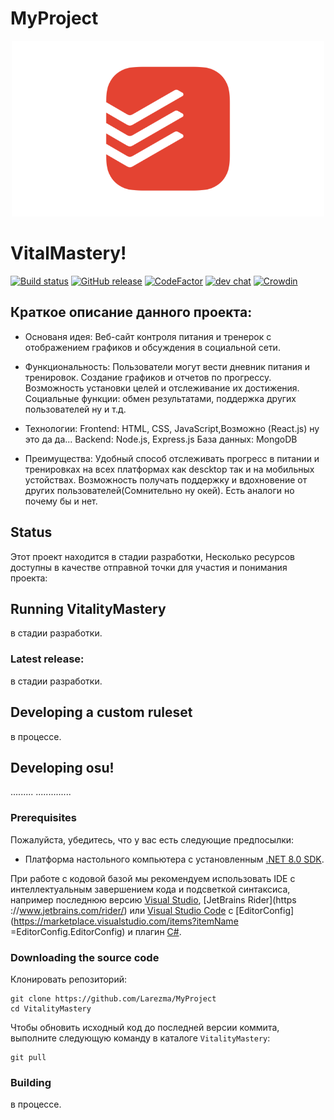 # MyProject

<p align="center">
  <img width="500" alt="osu! logo" src="src/img/5.webp">
</p>

# VitalMastery!

[![Build status](https://github.com/ppy/osu/actions/workflows/ci.yml/badge.svg?branch=master&event=push)](https://github.com/ppy/osu/actions/workflows/ci.yml)
[![GitHub release](https://img.shields.io/github/release/ppy/osu.svg)](https://github.com/ppy/osu/releases/latest)
[![CodeFactor](https://www.codefactor.io/repository/github/ppy/osu/badge)](https://www.codefactor.io/repository/github/ppy/osu)
[![dev chat](https://discordapp.com/api/guilds/188630481301012481/widget.png?style=shield)](https://discord.gg/ppy)
[![Crowdin](https://d322cqt584bo4o.cloudfront.net/osu-web/localized.svg)](https://crowdin.com/project/osu-web)

## Краткое описание данного проекта:

- Основаня идея: Веб-сайт контроля питания и тренерок с отображением графиков и обсуждения в социальной сети.

- Функциональность:
Пользователи могут вести дневник питания и тренировок.
Создание графиков и отчетов по прогрессу.
Возможность установки целей и отслеживание их достижения.
Социальные функции: обмен результатами, поддержка других пользователей ну и т.д.

- Технологии:
Frontend: HTML, CSS, JavaScript,Возможно (React.js) ну это да да...
Backend: Node.js, Express.js
База данных: MongoDB

- Преимущества:
Удобный способ отслеживать прогресс в питании и тренировках на всех платформах как descktop так и на мобильных устойствах.
Возможность получать поддержку и вдохновение от других пользователей(Сомнительно ну окей).
Есть аналоги но почему бы  и нет.


## Status

Этот проект находится в стадии разработки,
Несколько ресурсов доступны в качестве отправной точки для участия и понимания проекта:


## Running VitalityMastery

в стадии разработки.

### Latest release:

в стадии разработки.

## Developing a custom ruleset

в процессе.

## Developing osu!

......... ..............

### Prerequisites

Пожалуйста, убедитесь, что у вас есть следующие предпосылки:

- Платформа настольного компьютера с установленным [.NET 8.0 SDK](https://dotnet.microsoft.com/download).

При работе с кодовой базой мы рекомендуем использовать IDE с интеллектуальным завершением кода и подсветкой синтаксиса, например последнюю версию [Visual Studio](https://visualstudio.microsoft.com/vs/), [JetBrains Rider](https ://www.jetbrains.com/rider/) или [Visual Studio Code](https://code.visualstudio.com/) с [EditorConfig](https://marketplace.visualstudio.com/items?itemName =EditorConfig.EditorConfig) и плагин [C#](https://marketplace.visualstudio.com/items?itemName=ms-dotnettools.csharp).

### Downloading the source code

Клонировать репозиторий:

```shell
git clone https://github.com/Larezma/MyProject
cd VitalityMastery
```

Чтобы обновить исходный код до последней версии коммита, выполните следующую команду в каталоге `VitalityMastery`:

```shell
git pull
```

### Building

в процессе.